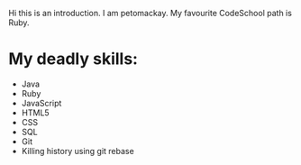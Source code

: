 Hi this is an introduction. I am petomackay.
My favourite CodeSchool path is Ruby.

My deadly skills:
=================
* Java
* Ruby
* JavaScript
* HTML5
* CSS
* SQL
* Git
* Killing history using git rebase
